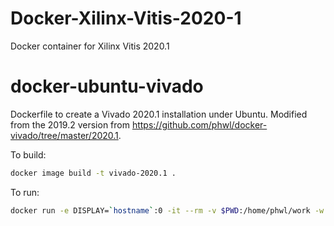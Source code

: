 # Docker-Xilinx-Vitis-2020-1
Docker container for Xilinx Vitis 2020.1

# docker-ubuntu-vivado
Dockerfile to create a Vivado 2020.1 installation under Ubuntu.
Modified from the 2019.2 version from <https://github.com/phwl/docker-vivado/tree/master/2020.1>.


To build:

```bash
docker image build -t vivado-2020.1 .
```

To run:
```bash
docker run -e DISPLAY=`hostname`:0 -it --rm -v $PWD:/home/phwl/work -w /home/phwl vivado-2020.1
```
